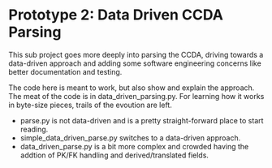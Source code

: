 # Prototype 2: Data Driven CCDA Parsing
This sub project goes more deeply into parsing the CCDA, driving towards a data-driven approach and adding some software engineering concerns like better documentation and testing.

The code here is meant to work, but also show and explain the approach. The meat of the code is in data_driven_parsing.py. For learning how it works in byte-size pieces, trails of the evoution are left. 
 - parse.py is not data-driven and is a pretty straight-forward place to start reading.
 - simple_data_driven_parse.py switches to a data-driven approach.
 - data_driven_parse.py is a bit more complex and crowded having the addtion of PK/FK handling and derived/translated fields.


